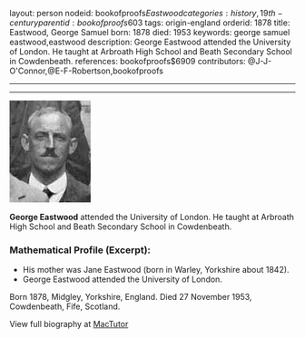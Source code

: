 layout: person
nodeid: bookofproofs$Eastwood
categories: history,19th-century
parentid: bookofproofs$603
tags: origin-england
orderid: 1878
title: Eastwood, George Samuel
born: 1878
died: 1953
keywords: george samuel eastwood,eastwood
description: George Eastwood attended the University of London. He taught at Arbroath High School and Beath Secondary School in Cowdenbeath.
references: bookofproofs$6909
contributors: @J-J-O'Connor,@E-F-Robertson,bookofproofs

---



---

![Eastwood.jpg](https://github.com/bookofproofs/bookofproofs.github.io/blob/main/_sources/_assets/images/portraits/Eastwood.jpg?raw=true)

**George Eastwood** attended the University of London. He taught at Arbroath High School and Beath Secondary School in Cowdenbeath.

### Mathematical Profile (Excerpt):
* His mother was Jane Eastwood (born in Warley, Yorkshire about 1842).
* George Eastwood attended the University of London.

Born 1878, Midgley, Yorkshire, England. Died 27 November 1953, Cowdenbeath, Fife, Scotland.

View full biography at [MacTutor](https://mathshistory.st-andrews.ac.uk/Biographies/Eastwood/)
